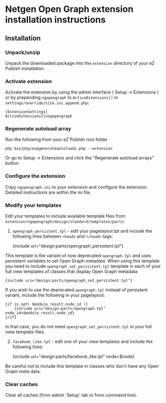 # Netgen Open Graph extension installation instructions

## Installation

### Unpack/unzip

Unpack the downloaded package into the `extension` directory of your eZ Publish installation.

### Activate extension

Activate the extension by using the admin interface ( Setup -> Extensions ) or by
prepending `ngopengraph` to `ActiveExtensions[]` in `settings/override/site.ini.append.php`:

    [ExtensionSettings]
    ActiveExtensions[]=ngopengraph

### Regenerate autoload array

Run the following from your eZ Publish root folder

    php bin/php/ezpgenerateautoloads.php --extension

Or go to Setup -> Extensions and click the "Regenerate autoload arrays" button

### Configure the extension

Copy `ngopengraph.ini` to your extension and configure the extension. Detailed instructions are within the ini file.

### Modify your templates

Edit your templates to include available template files from `extension/ngopengraph/design/standard/templates/parts`:

1) `opengraph_persistent.tpl` - edit your pagelayout.tpl and include the following lines between `<head>` and `</head>` tags:

    {include uri="design:parts/opengraph_persistent.tpl"}

This template is the variant of now deprecated `opengraph.tpl` and uses persistent variables to set Open Graph metadata.
When using this template you need to include `opengraph_set_persistent.tpl` template in each of your full view templates
of classes that display Open Graph metadata

    {include uri="design:parts/opengraph_set_persistent.tpl"}

If you wish to use the deprecated `opengraph.tpl` instead of persistent variant, include the following in your pagelayout:

    {if is_set( $module_result.node_id )}
        {include uri="design:parts/opengraph.tpl" node_id=$module_result.node_id}
    {/if}

In that case, you do not need `opengraph_set_persistent.tpl` in your full view template files.

2) `facebook_like.tpl` - edit one of your view templates and include the following lines:

    {include uri="design:parts/facebook_like.tpl" node=$node}

Be careful not to include this template in classes who don't have any Open Graph meta data.

### Clear caches

Clear all caches (from admin 'Setup' tab or from command line).
